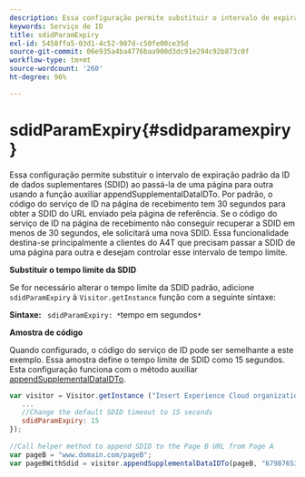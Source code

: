 ```yaml
---
description: Essa configuração permite substituir o intervalo de expiração padrão da ID de dados suplementares (SDID) ao passá-la de uma página para outra usando a função auxiliar appendSupplementalDataIDTo. Por padrão, o código do serviço de ID na página de recebimento tem 30 segundos para obter a SDID do URL enviado pela página de referência. Se o código do serviço de ID na página de recebimento não conseguir recuperar a SDID em menos de 30 segundos, ele solicitará uma nova SDID. Essa funcionalidade destina-se principalmente a clientes do A4T que precisam passar a SDID de uma página para outra e desejam controlar esse intervalo de tempo limite.
keywords: Serviço de ID
title: sdidParamExpiry
exl-id: 5458ffa5-03d1-4c52-907d-c50fe00ce35d
source-git-commit: 06e935a4ba4776baa900d3dc91e294c92b873c0f
workflow-type: tm+mt
source-wordcount: '260'
ht-degree: 96%

---
```


# sdidParamExpiry{#sdidparamexpiry}

Essa configuração permite substituir o intervalo de expiração padrão da ID de dados suplementares (SDID) ao passá-la de uma página para outra usando a função auxiliar appendSupplementalDataIDTo. Por padrão, o código do serviço de ID na página de recebimento tem 30 segundos para obter a SDID do URL enviado pela página de referência. Se o código do serviço de ID na página de recebimento não conseguir recuperar a SDID em menos de 30 segundos, ele solicitará uma nova SDID. Essa funcionalidade destina-se principalmente a clientes do A4T que precisam passar a SDID de uma página para outra e desejam controlar esse intervalo de tempo limite.

**Substituir o tempo limite da SDID**

Se for necessário alterar o tempo limite da SDID padrão, adicione `sdidParamExpiry` à `Visitor.getInstance` função com a seguinte sintaxe:

**Sintaxe:** ` sdidParamExpiry: *`tempo em segundos`*`

**Amostra de código**

Quando configurado, o código do serviço de ID pode ser semelhante a este exemplo. Essa amostra define o tempo limite de SDID como 15 segundos. Esta configuração funciona com o método auxiliar [appendSupplementalDataIDTo](../../library/get-set/appendsupplementaldataidto.md#reference-65d09de6fde0418f8c62fa79304a755d).

```js
var visitor = Visitor.getInstance ("Insert Experience Cloud organization ID here",{ 
   ... 
   //Change the default SDID timeout to 15 seconds 
   sdidParamExpiry: 15 
}); 
 
//Call helper method to append SDID to the Page B URL from Page A 
var pageB = "www.domain.com/pageB"; 
var pageBWithSdid = visitor.appendSupplementalDataIDTo(pageB, "67987653465787219"); 
```
